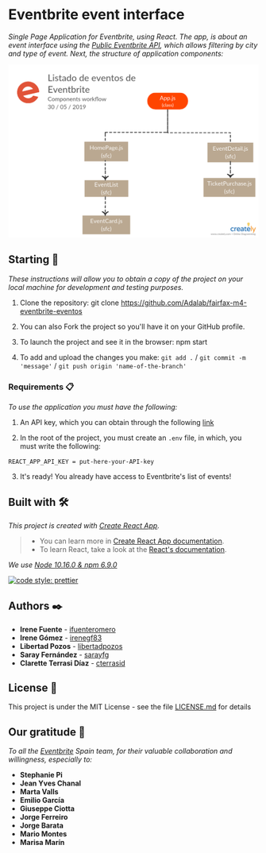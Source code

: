 # Eventbrite event interface

_Single Page Application for Eventbrite, using React. The app, is about an event interface using the [Public Eventbrite API](https://www.eventbrite.com/platform/api), which allows filtering by city and type of event. Next, the structure of application components:_

![App's components diagram](components.png)

## Starting 🚀

_These instructions will allow you to obtain a copy of the project on your local machine for development and testing purposes._

1. Clone the repository: git clone https://github.com/Adalab/fairfax-m4-eventbrite-eventos

2. You can also Fork the project so you'll have it on your GitHub profile.

3. To launch the project and see it in the browser: npm start

4. To add and upload the changes you make: `git add .` / `git commit -m 'message'` / `git push origin 'name-of-the-branch'`

### Requirements 📋

_To use the application you must have the following:_

1. An API key, which you can obtain through the following [link](https://www.eventbrite.com/platform/)

2. In the root of the project, you must create an `.env` file, in which, you must write the following:
```
REACT_APP_API_KEY = put-here-your-API-key
```

3. It's ready! You already have access to Eventbrite's list of events!

## Built with 🛠️

_This project is created with [Create React App](https://github.com/facebook/create-react-app)._
>- You can learn more in [Create React App documentation](https://facebook.github.io/create-react-app/docs/getting-started).
>- To learn React, take a look at the [React's documentation](https://reactjs.org/).

_We use [Node 10.16.0 & npm 6.9.0](https://nodejs.org/es/download/)_

[![code style: prettier](https://img.shields.io/badge/code_style-prettier-ff69b4.svg?style=flat-square)](https://github.com/prettier/prettier)


## Authors ✒️

* **Irene Fuente** - [ifuenteromero](https://github.com/ifuenteromero)
* **Irene Gómez** - [irenegf83](https://github.com/irenegf83)
* **Libertad Pozos** - [libertadpozos](https://github.com/libertadpozos)
* **Saray Fernández** - [sarayfg](https://github.com/sarayfg)
* **Clarette Terrasi Díaz** - [cterrasid](https://github.com/cterrasid)

## License 📄

This project is under the MIT License - see the file [LICENSE.md](LICENSE.md) for details

## Our gratitude 🎁

_To all the [Eventbrite](https://www.eventbrite.com/) Spain team, for their valuable collaboration and willingness, especially to:_

* **Stephanie Pi**
* **Jean Yves Chanal**
* **Marta Valls**
* **Emilio García**
* **Giuseppe Ciotta**
* **Jorge Ferreiro**
* **Jorge Barata**
* **Mario Montes**
* **Marisa Marín**
